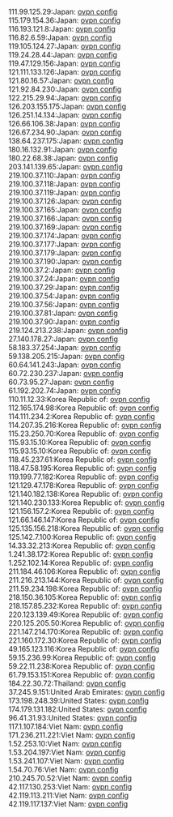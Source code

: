 111.99.125.29:Japan: [ovpn config](vpn/111_99_125_29.ovpn)  
115.179.154.36:Japan: [ovpn config](vpn/115_179_154_36.ovpn)  
116.193.121.8:Japan: [ovpn config](vpn/116_193_121_8.ovpn)  
116.82.6.59:Japan: [ovpn config](vpn/116_82_6_59.ovpn)  
119.105.124.27:Japan: [ovpn config](vpn/119_105_124_27.ovpn)  
119.24.28.44:Japan: [ovpn config](vpn/119_24_28_44.ovpn)  
119.47.129.156:Japan: [ovpn config](vpn/119_47_129_156.ovpn)  
121.111.133.126:Japan: [ovpn config](vpn/121_111_133_126.ovpn)  
121.80.16.57:Japan: [ovpn config](vpn/121_80_16_57.ovpn)  
121.92.84.230:Japan: [ovpn config](vpn/121_92_84_230.ovpn)  
122.215.29.94:Japan: [ovpn config](vpn/122_215_29_94.ovpn)  
126.203.155.175:Japan: [ovpn config](vpn/126_203_155_175.ovpn)  
126.251.14.134:Japan: [ovpn config](vpn/126_251_14_134.ovpn)  
126.66.106.38:Japan: [ovpn config](vpn/126_66_106_38.ovpn)  
126.67.234.90:Japan: [ovpn config](vpn/126_67_234_90.ovpn)  
138.64.237.175:Japan: [ovpn config](vpn/138_64_237_175.ovpn)  
180.16.132.91:Japan: [ovpn config](vpn/180_16_132_91.ovpn)  
180.22.68.38:Japan: [ovpn config](vpn/180_22_68_38.ovpn)  
203.141.139.65:Japan: [ovpn config](vpn/203_141_139_65.ovpn)  
219.100.37.110:Japan: [ovpn config](vpn/219_100_37_110.ovpn)  
219.100.37.118:Japan: [ovpn config](vpn/219_100_37_118.ovpn)  
219.100.37.119:Japan: [ovpn config](vpn/219_100_37_119.ovpn)  
219.100.37.126:Japan: [ovpn config](vpn/219_100_37_126.ovpn)  
219.100.37.165:Japan: [ovpn config](vpn/219_100_37_165.ovpn)  
219.100.37.166:Japan: [ovpn config](vpn/219_100_37_166.ovpn)  
219.100.37.169:Japan: [ovpn config](vpn/219_100_37_169.ovpn)  
219.100.37.174:Japan: [ovpn config](vpn/219_100_37_174.ovpn)  
219.100.37.177:Japan: [ovpn config](vpn/219_100_37_177.ovpn)  
219.100.37.179:Japan: [ovpn config](vpn/219_100_37_179.ovpn)  
219.100.37.190:Japan: [ovpn config](vpn/219_100_37_190.ovpn)  
219.100.37.2:Japan: [ovpn config](vpn/219_100_37_2.ovpn)  
219.100.37.24:Japan: [ovpn config](vpn/219_100_37_24.ovpn)  
219.100.37.29:Japan: [ovpn config](vpn/219_100_37_29.ovpn)  
219.100.37.54:Japan: [ovpn config](vpn/219_100_37_54.ovpn)  
219.100.37.56:Japan: [ovpn config](vpn/219_100_37_56.ovpn)  
219.100.37.81:Japan: [ovpn config](vpn/219_100_37_81.ovpn)  
219.100.37.90:Japan: [ovpn config](vpn/219_100_37_90.ovpn)  
219.124.213.238:Japan: [ovpn config](vpn/219_124_213_238.ovpn)  
27.140.178.27:Japan: [ovpn config](vpn/27_140_178_27.ovpn)  
58.183.37.254:Japan: [ovpn config](vpn/58_183_37_254.ovpn)  
59.138.205.215:Japan: [ovpn config](vpn/59_138_205_215.ovpn)  
60.64.141.243:Japan: [ovpn config](vpn/60_64_141_243.ovpn)  
60.72.230.237:Japan: [ovpn config](vpn/60_72_230_237.ovpn)  
60.73.95.27:Japan: [ovpn config](vpn/60_73_95_27.ovpn)  
61.192.202.74:Japan: [ovpn config](vpn/61_192_202_74.ovpn)  
110.11.12.33:Korea Republic of: [ovpn config](vpn/110_11_12_33.ovpn)  
112.165.174.98:Korea Republic of: [ovpn config](vpn/112_165_174_98.ovpn)  
114.111.234.2:Korea Republic of: [ovpn config](vpn/114_111_234_2.ovpn)  
114.207.35.216:Korea Republic of: [ovpn config](vpn/114_207_35_216.ovpn)  
115.23.250.70:Korea Republic of: [ovpn config](vpn/115_23_250_70.ovpn)  
115.93.15.10:Korea Republic of: [ovpn config](vpn/115_93_15_10.ovpn)  
115.93.15.10:Korea Republic of: [ovpn config](vpn/115_93_15_10.ovpn)  
118.45.237.61:Korea Republic of: [ovpn config](vpn/118_45_237_61.ovpn)  
118.47.58.195:Korea Republic of: [ovpn config](vpn/118_47_58_195.ovpn)  
119.199.77.182:Korea Republic of: [ovpn config](vpn/119_199_77_182.ovpn)  
121.129.47.178:Korea Republic of: [ovpn config](vpn/121_129_47_178.ovpn)  
121.140.182.138:Korea Republic of: [ovpn config](vpn/121_140_182_138.ovpn)  
121.140.230.133:Korea Republic of: [ovpn config](vpn/121_140_230_133.ovpn)  
121.156.157.2:Korea Republic of: [ovpn config](vpn/121_156_157_2.ovpn)  
121.66.146.147:Korea Republic of: [ovpn config](vpn/121_66_146_147.ovpn)  
125.135.156.218:Korea Republic of: [ovpn config](vpn/125_135_156_218.ovpn)  
125.142.7.100:Korea Republic of: [ovpn config](vpn/125_142_7_100.ovpn)  
14.33.32.213:Korea Republic of: [ovpn config](vpn/14_33_32_213.ovpn)  
1.241.38.172:Korea Republic of: [ovpn config](vpn/1_241_38_172.ovpn)  
1.252.102.14:Korea Republic of: [ovpn config](vpn/1_252_102_14.ovpn)  
211.184.46.106:Korea Republic of: [ovpn config](vpn/211_184_46_106.ovpn)  
211.216.213.144:Korea Republic of: [ovpn config](vpn/211_216_213_144.ovpn)  
211.59.234.198:Korea Republic of: [ovpn config](vpn/211_59_234_198.ovpn)  
218.150.36.105:Korea Republic of: [ovpn config](vpn/218_150_36_105.ovpn)  
218.157.85.232:Korea Republic of: [ovpn config](vpn/218_157_85_232.ovpn)  
220.123.139.49:Korea Republic of: [ovpn config](vpn/220_123_139_49.ovpn)  
220.125.205.50:Korea Republic of: [ovpn config](vpn/220_125_205_50.ovpn)  
221.147.214.170:Korea Republic of: [ovpn config](vpn/221_147_214_170.ovpn)  
221.160.172.30:Korea Republic of: [ovpn config](vpn/221_160_172_30.ovpn)  
49.165.123.116:Korea Republic of: [ovpn config](vpn/49_165_123_116.ovpn)  
59.15.236.99:Korea Republic of: [ovpn config](vpn/59_15_236_99.ovpn)  
59.22.11.238:Korea Republic of: [ovpn config](vpn/59_22_11_238.ovpn)  
61.79.153.151:Korea Republic of: [ovpn config](vpn/61_79_153_151.ovpn)  
184.22.30.72:Thailand: [ovpn config](vpn/184_22_30_72.ovpn)  
37.245.9.151:United Arab Emirates: [ovpn config](vpn/37_245_9_151.ovpn)  
173.198.248.39:United States: [ovpn config](vpn/173_198_248_39.ovpn)  
174.179.131.182:United States: [ovpn config](vpn/174_179_131_182.ovpn)  
96.41.31.93:United States: [ovpn config](vpn/96_41_31_93.ovpn)  
117.1.107.184:Viet Nam: [ovpn config](vpn/117_1_107_184.ovpn)  
171.236.211.221:Viet Nam: [ovpn config](vpn/171_236_211_221.ovpn)  
1.52.253.10:Viet Nam: [ovpn config](vpn/1_52_253_10.ovpn)  
1.53.204.197:Viet Nam: [ovpn config](vpn/1_53_204_197.ovpn)  
1.53.241.107:Viet Nam: [ovpn config](vpn/1_53_241_107.ovpn)  
1.54.70.76:Viet Nam: [ovpn config](vpn/1_54_70_76.ovpn)  
210.245.70.52:Viet Nam: [ovpn config](vpn/210_245_70_52.ovpn)  
42.117.130.253:Viet Nam: [ovpn config](vpn/42_117_130_253.ovpn)  
42.119.113.211:Viet Nam: [ovpn config](vpn/42_119_113_211.ovpn)  
42.119.117.137:Viet Nam: [ovpn config](vpn/42_119_117_137.ovpn)  
